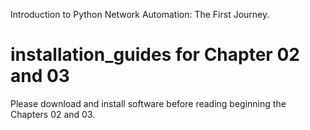 Introduction to Python Network Automation: The First Journey.

# installation_guides for Chapter 02 and 03

Please download and install software before reading beginning the Chapters 02 and 03.
